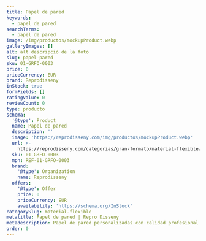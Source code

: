 ```yaml
---
title: Papel de pared
keywords:
  - papel de pared
searchTerms:
  - papel de pared
image: /img/productos/mockupProduct.webp
galleryImages: []
alt: alt descripció de la foto
slug: papel-pared
sku: 01-GRFO-0003
price: 0
priceCurrency: EUR
brand: Reprodisseny
inStock: true
formFields: []
ratingValue: 0
reviewCount: 0
type: producto
schema:
  '@type': Product
  name: Papel de pared
  description: ''
  image: 'https://reprodisseny.com/img/productos/mockupProduct.webp'
  url: >-
    https://reprodisseny.com/categorias/gran-formato/material-flexible/papel-pared
  sku: 01-GRFO-0003
  mpn: REF-01-GRFO-0003
  brand:
    '@type': Organization
    name: Reprodisseny
  offers:
    '@type': Offer
    price: 0
    priceCurrency: EUR
    availability: 'https://schema.org/InStock'
categorySlug: material-flexible
metatitle: Papel de pared | Repro Disseny
metadescription: Papel de pared personalizadas con calidad profesional en Cataluña.
order: 0
---
```


